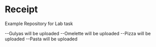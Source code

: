 # Receipt
Example Repository for Lab task


--Gulyas will be uploaded
--Omelette will be uploaded
--Pizza will be uploaded
--Pasta will be uploaded

